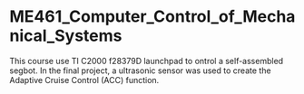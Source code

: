 # ME461_Computer_Control_of_Mechanical_Systems

This course use TI C2000 f28379D launchpad to ontrol a self-assembled segbot. In the final project, a ultrasonic sensor was used to create the Adaptive Cruise Control (ACC) function.
